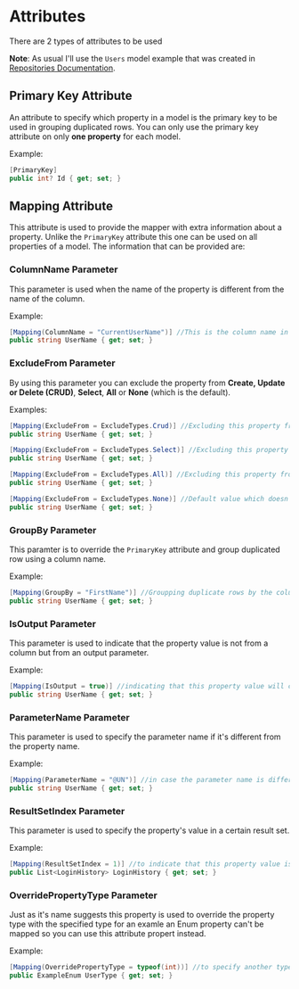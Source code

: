 # Attributes
There are 2 types of attributes to be used

**Note**: As usual I'll use the `Users` model example that was created in [Repositories Documentation](https://github.com/AndrewFahmy/SqlMapper/blob/master/docs/creating_repositories.md).

## Primary Key Attribute
An attribute to specify which property in a model is the primary key to be used in grouping duplicated rows. You can only use the primary key attribute on only **one property** for each model.

Example:
```csharp
[PrimaryKey]
public int? Id { get; set; }
```

## Mapping Attribute
This attribute is used to provide the mapper with extra information about a property. Unlike the `PrimaryKey` attribute this one can be used on all properties of a model. The information that can be provided are:

### ColumnName Parameter
This parameter is used when the name of the property is different from the name of the column.

Example:
```csharp
[Mapping(ColumnName = "CurrentUserName")] //This is the column name in the database
public string UserName { get; set; }
```

### ExcludeFrom Parameter
By using this parameter you can exclude the property from **Create, Update or Delete (CRUD)**, **Select**, **All** or **None** (which is the default).

Examples:
```csharp
[Mapping(ExcludeFrom = ExcludeTypes.Crud)] //Excluding this property from Create, Update or Delete mapping operations
public string UserName { get; set; }
```

```csharp
[Mapping(ExcludeFrom = ExcludeTypes.Select)] //Excluding this property from Select mapping operations
public string UserName { get; set; }
```

```csharp
[Mapping(ExcludeFrom = ExcludeTypes.All)] //Excluding this property from All mapping operations
public string UserName { get; set; }
```

```csharp
[Mapping(ExcludeFrom = ExcludeTypes.None)] //Default value which doesn't exclude the property from any operation
public string UserName { get; set; }
```

### GroupBy Parameter
This paramter is to override the `PrimaryKey` attribute and group duplicated row using a column name.

Example:
```csharp
[Mapping(GroupBy = "FirstName")] //Groupping duplicate rows by the column name which overrides the primary key attribute
public string UserName { get; set; }
```

### IsOutput Parameter
This parameter is used to indicate that the property value is not from a column but from an output parameter.

Example:
```csharp
[Mapping(IsOutput = true)] //indicating that this property value will come from an output parameter
public string UserName { get; set; }
```

### ParameterName Parameter
This parameter is used to specify the parameter name if it's different from the property name.

Example:
```csharp
[Mapping(ParameterName = "@UN")] //in case the parameter name is different from the property name
public string UserName { get; set; }
```

### ResultSetIndex Parameter
This parameter is used to specify the property's value in a certain result set.

Example:
```csharp
[Mapping(ResultSetIndex = 1)] //to indicate that this property value is in a specific result set
public List<LoginHistory> LoginHistory { get; set; }
```

### OverridePropertyType Parameter
Just as it's name suggests this property is used to override the property type with the specified type for an examle an Enum property can't be mapped so you can use this attribute propert instead.

Example:
```csharp
[Mapping(OverridePropertyType = typeof(int))] //to specify another type is used for this property
public ExampleEnum UserType { get; set; }
```
